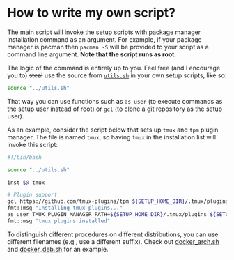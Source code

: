 # How to write my own script?

The main script will invoke the setup scripts with package manager installation command as an argument. For example, if your package manager is pacman then `pacman -S` will be provided to your script as a command line argument. **Note that the script runs as root**.

The logic of the command is entirely up to you. Feel free (and I encourage you to) ~~steal~~ use the source from [`utils.sh`](../utils.sh) in your own setup scripts, like so:
```sh
source "../utils.sh"
```
That way you can use functions such as `as_user` (to execute commands as the setup user instead of root) or `gcl` (to clone a git repository as the setup user).

As an example, consider the script below that sets up `tmux` and `tpm` plugin manager. The file is named `tmux`, so having `tmux` in the installation list will invoke this script:
```sh
#!/bin/bash

source "../utils.sh"

inst $@ tmux 

# Plugin support
gcl https://github.com/tmux-plugins/tpm ${SETUP_HOME_DIR}/.tmux/plugins/tpm
fmt::msg "Installing tmux plugins..."
as_user TMUX_PLUGIN_MANAGER_PATH=${SETUP_HOME_DIR}/.tmux/plugins ${SETUP_HOME_DIR}/.tmux/plugins/tpm/scripts/install_plugins.sh
fmt::msg "tmux plugins installed"
```

To distinguish different procedures on different distributions, you can use different filenames (e.g., use a different suffix). Check out [docker_arch.sh](docker_arch.sh) and [docker_deb.sh](docker_deb.sh) for an example.
